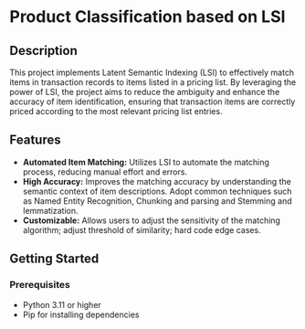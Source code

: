 # Product Classification based on LSI

## Description
This project implements Latent Semantic Indexing (LSI) to effectively match items in transaction records to items listed in a pricing list. By leveraging the power of LSI, the project aims to reduce the ambiguity and enhance the accuracy of item identification, ensuring that transaction items are correctly priced according to the most relevant pricing list entries.

## Features
- **Automated Item Matching:** Utilizes LSI to automate the matching process, reducing manual effort and errors.
- **High Accuracy:** Improves the matching accuracy by understanding the semantic context of item descriptions. Adopt common techniques such as Named Entity Recognition, Chunking and parsing and Stemming and lemmatization.
- **Customizable:** Allows users to adjust the sensitivity of the matching algorithm; adjust threshold of similarity; hard code edge cases.


## Getting Started

### Prerequisites
- Python 3.11 or higher
- Pip for installing dependencies
